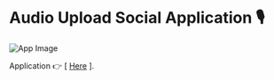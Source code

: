 # Audio Upload Social Application 🎙️

![App Image](https://repository-images.githubusercontent.com/1009080058/94523440-a360-4003-b76c-a80b6345688b)

Application 👉 [ [Here](https://whispr-front.vercel.app/) ].
